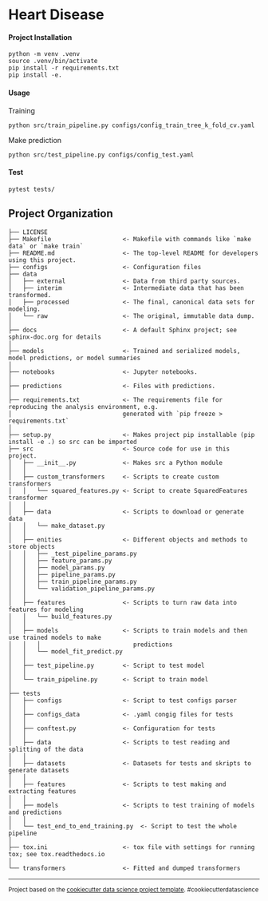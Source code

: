 Heart Disease
==============================

#### Project Installation

```
python -m venv .venv 
source .venv/bin/activate
pip install -r requirements.txt
pip install -e.
```

#### Usage
Training

```
python src/train_pipeline.py configs/config_train_tree_k_fold_cv.yaml
```
Make prediction

```
python src/test_pipeline.py configs/config_test.yaml 
```

#### Test

```
pytest tests/
```

Project Organization
------------

    ├── LICENSE
    ├── Makefile                    <- Makefile with commands like `make data` or `make train`
    ├── README.md                   <- The top-level README for developers using this project.
    ├── configs                     <- Configuration files
    ├── data
    │   ├── external                <- Data from third party sources.
    │   ├── interim                 <- Intermediate data that has been transformed.
    │   ├── processed               <- The final, canonical data sets for modeling.
    │   └── raw                     <- The original, immutable data dump.
    │
    ├── docs                        <- A default Sphinx project; see sphinx-doc.org for details
    │
    ├── models                      <- Trained and serialized models, model predictions, or model summaries
    │
    ├── notebooks                   <- Jupyter notebooks. 
    │
    ├── predictions                 <- Files with predictions. 
    │
    ├── requirements.txt            <- The requirements file for reproducing the analysis environment, e.g.
    │                               generated with `pip freeze > requirements.txt`
    │
    ├── setup.py                    <- Makes project pip installable (pip install -e .) so src can be imported
    ├── src                         <- Source code for use in this project.
    │   ├── __init__.py             <- Makes src a Python module
    │   │
    │   ├── custom_transformers     <- Scripts to create custom transformers
    │   │   └── squared_features.py <- Script to create SquaredFeatures transformer
    │   │
    │   ├── data                    <- Scripts to download or generate data
    │   │   └── make_dataset.py
    │   │
    │   ├── enities                 <- Different objects and methods to store objects
    │   │   ├── _test_pipeline_params.py
    │   │   ├── feature_params.py
    │   │   ├── model_params.py
    │   │   ├── pipeline_params.py
    │   │   ├── train_pipeline_params.py
    │   │   └── validation_pipeline_params.py
    │   │
    │   ├── features                <- Scripts to turn raw data into features for modeling
    │   │   └── build_features.py
    │   │
    │   ├── models                  <- Scripts to train models and then use trained models to make
    │   │   │                          predictions
    │   │   └── model_fit_predict.py
    │   │
    │   ├── test_pipeline.py        <- Script to test model 
    │   │
    │   └── train_pipeline.py       <- Script to train model   
    │
    ├── tests
    │   ├── configs                 <- Script to test configs parser
    │   │
    │   ├── configs_data            <- .yaml congig files for tests
    │   │
    │   ├── conftest.py             <- Configuration for tests
    │   │
    │   ├── data                    <- Scripts to test reading and splitting of the data
    │   │
    │   ├── datasets                <- Datasets for tests and skripts to generate datasets
    │   │
    │   ├── features                <- Scripts to test making and extracting features
    │   │
    │   ├── models                  <- Scripts to test training of models and predictions 
    │   │   
    │   └── test_end_to_end_training.py  <- Script to test the whole pipeline
    │
    ├── tox.ini                     <- tox file with settings for running tox; see tox.readthedocs.io
    │
    └── transformers                <- Fitted and dumped transformers


--------

<p><small>Project based on the <a target="_blank" href="https://drivendata.github.io/cookiecutter-data-science/">cookiecutter data science project template</a>. #cookiecutterdatascience</small></p>

